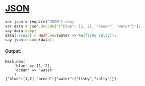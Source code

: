 [1]: http://rosettacode.org/wiki/JSON

# [JSON][1]

```ruby
var json = require('JSON').new;
var data = json.decode('{"blue": [1, 2], "ocean": "water"}');
say data.dump;
data[:ocean] = Hash.new(water => %w[fishy salty]);
say json.encode(data);
```

#### Output:
```
Hash.new(
    'blue' => [1, 2],
    'ocean' => 'water'
    )
{"blue":[1,2],"ocean":{"water":["fishy","salty"]}}
```